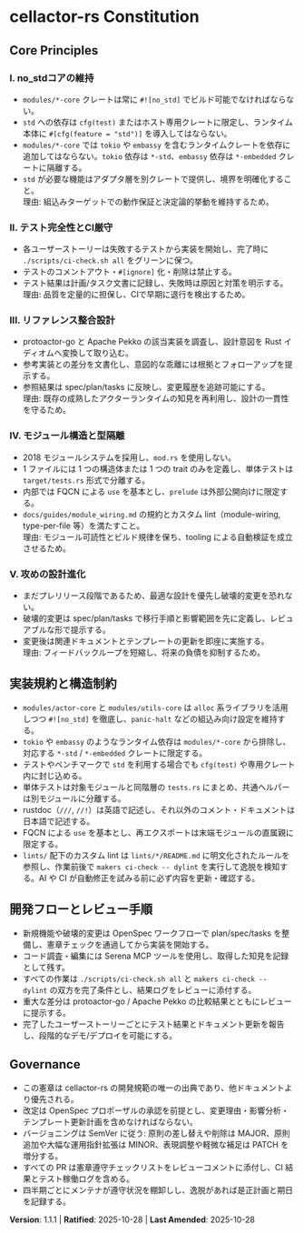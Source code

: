 <!--
Sync Impact Report
Version change: 1.1.0 → 1.1.1
Modified principles:
- なし
Added sections:
- なし
Removed sections:
- なし
Templates requiring updates:
- ✅ .specify/templates/plan-template.md
- ✅ .specify/templates/tasks-template.md
- ⚠ .specify/templates/spec-template.md（変更不要だが次回レビュー時に整合性確認）
- ⚠ .specify/templates/commands/*.md（対象ファイルなしのため確認のみ）
Follow-up TODOs:
- なし
-->

# cellactor-rs Constitution

## Core Principles

### I. no_stdコアの維持
- `modules/*-core` クレートは常に `#![no_std]` でビルド可能でなければならない。  
- `std` への依存は `cfg(test)` またはホスト専用クレートに限定し、ランタイム本体に `#[cfg(feature = "std")]` を導入してはならない。  
- `modules/*-core` では `tokio` や `embassy` を含むランタイムクレートを依存に追加してはならない。`tokio` 依存は `*-std`、`embassy` 依存は `*-embedded` クレートに隔離する。  
- `std` が必要な機能はアダプタ層を別クレートで提供し、境界を明確化すること。  
理由: 組込みターゲットでの動作保証と決定論的挙動を維持するため。

### II. テスト完全性とCI厳守
- 各ユーザーストーリーは失敗するテストから実装を開始し、完了時に `./scripts/ci-check.sh all` をグリーンに保つ。  
- テストのコメントアウト・`#[ignore]` 化・削除は禁止する。  
- テスト結果は計画/タスク文書に記録し、失敗時は原因と対策を明示する。  
理由: 品質を定量的に担保し、CIで早期に退行を検出するため。

### III. リファレンス整合設計
- protoactor-go と Apache Pekko の該当実装を調査し、設計意図を Rust イディオムへ変換して取り込む。  
- 参考実装との差分を文書化し、意図的な乖離には根拠とフォローアップを提示する。  
- 参照結果は spec/plan/tasks に反映し、変更履歴を追跡可能にする。  
理由: 既存の成熟したアクターランタイムの知見を再利用し、設計の一貫性を守るため。

### IV. モジュール構造と型隔離
- 2018 モジュールシステムを採用し、`mod.rs` を使用しない。  
- 1 ファイルには 1 つの構造体または 1 つの trait のみを定義し、単体テストは `target/tests.rs` 形式で分離する。  
- 内部では FQCN による `use` を基本とし、`prelude` は外部公開向けに限定する。  
- `docs/guides/module_wiring.md` の規約とカスタム lint（module-wiring, type-per-file 等）を満たすこと。  
理由: モジュール可読性とビルド規律を保ち、tooling による自動検証を成立させるため。

### V. 攻めの設計進化
- まだプレリリース段階であるため、最適な設計を優先し破壊的変更を恐れない。  
- 破壊的変更は spec/plan/tasks で移行手順と影響範囲を先に定義し、レビュアブルな形で提示する。  
- 変更後は関連ドキュメントとテンプレートの更新を即座に実施する。  
理由: フィードバックループを短縮し、将来の負債を抑制するため。

## 実装規約と構造制約

- `modules/actor-core` と `modules/utils-core` は `alloc` 系ライブラリを活用しつつ `#![no_std]` を徹底し、`panic-halt` などの組込み向け設定を維持する。  
- `tokio` や `embassy` のようなランタイム依存は `modules/*-core` から排除し、対応する `*-std` / `*-embedded` クレートに限定する。  
- テストやベンチマークで `std` を利用する場合でも `cfg(test)` や専用クレート内に封じ込める。  
- 単体テストは対象モジュールと同階層の `tests.rs` にまとめ、共通ヘルパーは別モジュールに分離する。  
- rustdoc（`///`, `//!`）は英語で記述し、それ以外のコメント・ドキュメントは日本語で記述する。  
- FQCN による `use` を基本とし、再エクスポートは末端モジュールの直属親に限定する。  
- `lints/` 配下のカスタム lint は `lints/*/README.md` に明文化されたルールを参照し、作業前後で `makers ci-check -- dylint` を実行して逸脱を検知する。AI や CI が自動修正を試みる前に必ず内容を更新・確認する。

## 開発フローとレビュー手順

- 新規機能や破壊的変更は OpenSpec ワークフローで plan/spec/tasks を整備し、憲章チェックを通過してから実装を開始する。  
- コード調査・編集には Serena MCP ツールを使用し、取得した知見を記録として残す。  
- すべての作業は `./scripts/ci-check.sh all` と `makers ci-check -- dylint` の双方を完了条件とし、結果ログをレビューに添付する。  
- 重大な差分は protoactor-go / Apache Pekko の比較結果とともにレビューに提示する。  
- 完了したユーザーストーリーごとにテスト結果とドキュメント更新を報告し、段階的なデモ/デプロイを可能にする。

## Governance

- この憲章は cellactor-rs の開発規範の唯一の出典であり、他ドキュメントより優先される。  
- 改定は OpenSpec プロポーザルの承認を前提とし、変更理由・影響分析・テンプレート更新計画を含めなければならない。  
- バージョニングは SemVer に従う: 原則の差し替えや削除は MAJOR、原則追加や大幅な運用指針拡張は MINOR、表現調整や軽微な補足は PATCH を増分する。  
- すべての PR は憲章遵守チェックリストをレビューコメントに添付し、CI 結果とテスト稼働ログを含める。  
- 四半期ごとにメンテナが遵守状況を棚卸しし、逸脱があれば是正計画と期日を記録する。

**Version**: 1.1.1 | **Ratified**: 2025-10-28 | **Last Amended**: 2025-10-28
